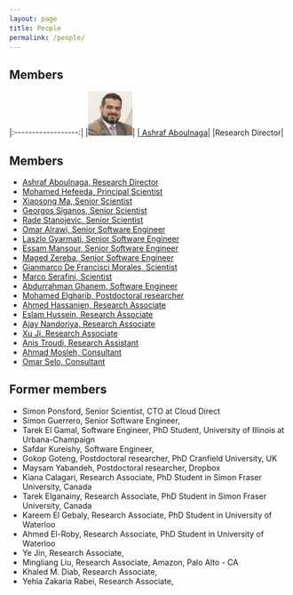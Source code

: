 ```yaml
---
layout: page
title: People
permalink: /people/
---
```

## Members

|:------------------:|
|<img class="img img-circle" src="/img/people/ashraf.jpg" height="80px" width="80px" alt="">|
|[ Ashraf Aboulnaga](/people/ashraf/)|
|Research Director|	

				
## Members


- [ Ashraf Aboulnaga, Research Director](/people/ashraf/)
- [ Mohamed Hefeeda, Principal Scientist](/people/mhefeeda/)
- [ Xiaosong Ma, Senior Scientist](/people/xma/)
- [ Georgos Siganos, Senior Scientist](/people/gsiganos/)
- [ Rade Stanojevic, Senior Scientist](/people/rstanojevic/)
- [Omar Alrawi, Senior Software Engineer](/people/oalrawi/)
- [ Laszlo Gyarmati, Senior Software Engineer](/people/lgyarmati/)
- [ Essam Mansour, Senior Software Engineer](/people/emansour/)
- [Maged Zereba, Senior Software Engineer](/people/mzereba/)
- [ Gianmarco De Francisci Morales, Scientist](/people/gmorales/)
- [ Marco Serafini, Scientist](/people/mserafini/)
- [Abdurrahman Ghanem, Software Engineer](/people/aghanem/)
- [ Mohamed Elgharib, Postdoctoral researcher](/people/melgharib/)
- [Ahmed Hassanien, Research Associate](/people/ahassanien/)
- [Eslam Hussein, Research Associate](/people/ehussein/)
- [Ajay Nandoriya, Research Associate](/people/anandoriya/)
- [Xu Ji, Research Associate](/people/xji/)
- [Anis Troudi, Research Assistant](/people/atroudi/)
- [Ahmad Mosleh, Consultant](/people/amosleh/)
- [Omar Selo, Consultant](/people/oselo/)



## Former members

- Simon Ponsford, Senior Scientist, CTO at Cloud Direct
- Simon Guerrero, Senior Software Engineer, 
- Tarek El Gamal, Software Engineer, PhD Student, University of Illinois at Urbana-Champaign
- Safdar Kureishy, Software Engineer, 
-  Gokop Goteng, Postdoctoral researcher, PhD Cranfield University, UK
-  Maysam Yabandeh, Postdoctoral researcher, Dropbox
- Kiana Calagari, Research Associate, PhD Student in Simon Fraser University, Canada
- Tarek Elganainy, Research Associate, PhD Student in Simon Fraser University, Canada
- Kareem El Gebaly, Research Associate, PhD Student in University of Waterloo
- Ahmed El-Roby, Research Associate, PhD Student in University of Waterloo
- Ye Jin, Research Associate, 
- Mingliang Liu, Research Associate, Amazon, Palo Alto - CA
- Khaled M. Diab, Research Associate, 
- Yehia Zakaria Rabei, Research Associate, 

